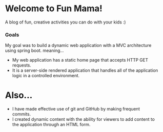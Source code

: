 # Welcome to Fun Mama!
A blog of fun, creative activities you can do with your kids :)


### Goals
My goal was to build a dynamic web application with a MVC architecture using spring boot.
meaning...
- My web application has a static home page that accepts HTTP GET requests.
- It is a server-side rendered application that handles all of the application logic in a controlled environment.

# Also...

- I have made effective use of git and GitHub by making frequent commits.
- I created dynamic content with the ability for viewers to add content to the application through an HTML form.
  
